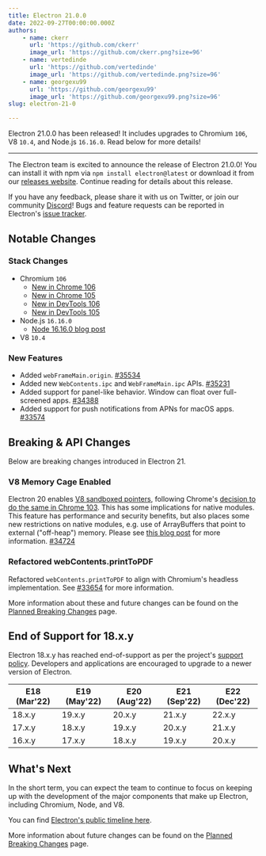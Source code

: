 ```yaml
---
title: Electron 21.0.0
date: 2022-09-27T00:00:00.000Z
authors:
    - name: ckerr
      url: 'https://github.com/ckerr'
      image_url: 'https://github.com/ckerr.png?size=96'
    - name: vertedinde
      url: 'https://github.com/vertedinde'
      image_url: 'https://github.com/vertedinde.png?size=96'
    - name: georgexu99
      url: 'https://github.com/georgexu99'
      image_url: 'https://github.com/georgexu99.png?size=96'
slug: electron-21-0

---
```


Electron 21.0.0 has been released! It includes upgrades to Chromium `106`, V8 `10.4`, and Node.js `16.16.0`. Read below for more details!

---

The Electron team is excited to announce the release of Electron 21.0.0! You can install it with npm via `npm install electron@latest` or download it from our [releases website](https://releases.electronjs.org/releases/stable). Continue reading for details about this release.

If you have any feedback, please share it with us on Twitter, or join our community [Discord](https://discord.com/invite/electronjs)! Bugs and feature requests can be reported in Electron's [issue tracker](https://github.com/electron/electron/issues).

## Notable Changes

### Stack Changes

* Chromium `106`
    * [New in Chrome 106](https://developer.chrome.com/blog/new-in-chrome-106/)
    * [New in Chrome 105](https://developer.chrome.com/blog/new-in-chrome-105/)
    * [New in DevTools 106](https://developer.chrome.com/blog/new-in-devtools-106/)
    * [New in DevTools 105](https://developer.chrome.com/blog/new-in-devtools-105/)
* Node.js `16.16.0`
    * [Node 16.16.0 blog post](https://nodejs.org/en/blog/release/v16.16.0/)
* V8 `10.4`

### New Features

* Added `webFrameMain.origin`. [#35534](https://github.com/electron/electron/pull/35534)
* Added new `WebContents.ipc` and `WebFrameMain.ipc` APIs. [#35231](https://github.com/electron/electron/pull/35231) 
* Added support for panel-like behavior. Window can float over full-screened apps. [#34388](https://github.com/electron/electron/pull/34388)
* Added support for push notifications from APNs for macOS apps. [#33574](https://github.com/electron/electron/pull/33574) 

## Breaking & API Changes

Below are breaking changes introduced in Electron 21. 

### V8 Memory Cage Enabled

Electron 20 enables [V8 sandboxed pointers](https://docs.google.com/document/d/1HSap8-J3HcrZvT7-5NsbYWcjfc0BVoops5TDHZNsnko/edit), following Chrome's [decision to do the same in Chrome 103](https://chromiumdash.appspot.com/commit/9a6a76bf13d3ca1c6788de193afc5513919dd0ed). This has some implications for native modules. This feature has performance and security benefits, but also places some new restrictions on native modules, e.g. use of ArrayBuffers that point to external ("off-heap") memory. Please see [this blog post](https://electronjs.org/blog/v8-memory-cage) for more information. [#34724](https://github.com/electron/electron/pull/34724) 

### Refactored webContents.printToPDF
Refactored `webContents.printToPDF` to align with Chromium's headless implementation. See [#33654](https://github.com/electron/electron/pull/33654) for more information.

More information about these and future changes can be found on the [Planned Breaking Changes](https://www.electronjs.org/docs/latest/breaking-changes) page.

## End of Support for 18.x.y

Electron 18.x.y has reached end-of-support as per the project's [support policy](https://www.electronjs.org/docs/latest/tutorial/electron-timelines#version-support-policy). Developers and applications are encouraged to upgrade to a newer version of Electron.

| E18 (Mar'22) | E19 (May'22) | E20 (Aug'22) | E21 (Sep'22) | E22 (Dec'22) |
| ------------ | ------------ | ------------ | ------------ | ------------ |
| 18.x.y       | 19.x.y       | 20.x.y       | 21.x.y       | 22.x.y       |
| 17.x.y       | 18.x.y       | 19.x.y       | 20.x.y       | 21.x.y       |
| 16.x.y       | 17.x.y       | 18.x.y       | 19.x.y       | 20.x.y       |

## What's Next

In the short term, you can expect the team to continue to focus on keeping up with the development of the major components that make up Electron, including Chromium, Node, and V8.

You can find [Electron's public timeline here](https://www.electronjs.org/docs/latest/tutorial/electron-timelines).

More information about future changes can be found on the [Planned Breaking Changes](https://github.com/electron/electron/blob/main/docs/breaking-changes.md) page.
